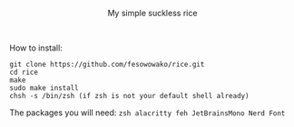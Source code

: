 <p align="center">My simple suckless rice</p>

<br>

How to install:

```
git clone https://github.com/fesowowako/rice.git
cd rice
make
sudo make install
chsh -s /bin/zsh (if zsh is not your default shell already)
```

The packages you will need: `zsh alacritty feh JetBrainsMono Nerd Font`
